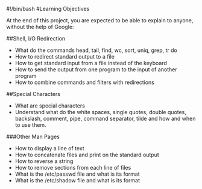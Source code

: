 #!/bin/bash
#Learning Objectives

At the end of this project, you are expected to be able to explain to anyone, without the help of Google:

##Shell, I/O Redirection

* What do the commands head, tail, find, wc, sort, uniq, grep, tr do
* How to redirect standard output to a file
* How to get standard input from a file instead of the keyboard
* How to send the output from one program to the input of another program
* How to combine commands and filters with redirections

##Special Characters

* What are special characters
* Understand what do the white spaces, single quotes, double quotes, backslash, comment, pipe, command separator, tilde and how and when to use them. 

###Other Man Pages
* How to display a line of text
* How to concatenate files and print on the standard output
* How to reverse a string
* How to remove sections from each line of files
* What is the /etc/passwd file and what is its format
* What is the /etc/shadow file and what is its format
